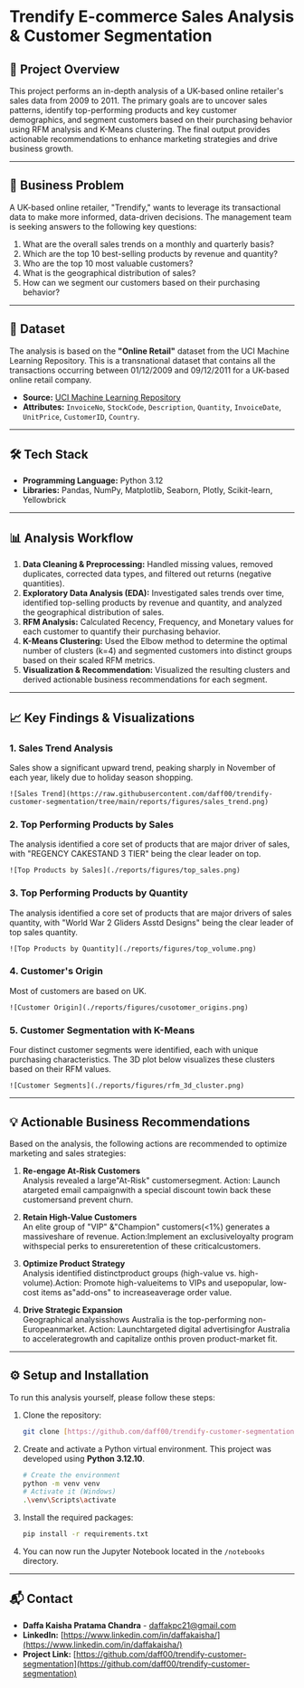 # Trendify E-commerce Sales Analysis & Customer Segmentation

## 📖 Project Overview

This project performs an in-depth analysis of a UK-based online retailer's sales data from 2009 to 2011. The primary goals are to uncover sales patterns, identify top-performing products and key customer demographics, and segment customers based on their purchasing behavior using RFM analysis and K-Means clustering. The final output provides actionable recommendations to enhance marketing strategies and drive business growth.

---

## 🎯 Business Problem

A UK-based online retailer, "Trendify," wants to leverage its transactional data to make more informed, data-driven decisions. The management team is seeking answers to the following key questions:
1. What are the overall sales trends on a monthly and quarterly basis?
2. Which are the top 10 best-selling products by revenue and quantity?
3. Who are the top 10 most valuable customers?
4. What is the geographical distribution of sales?
5. How can we segment our customers based on their purchasing behavior?

---

## 💾 Dataset

The analysis is based on the **"Online Retail"** dataset from the UCI Machine Learning Repository. This is a transnational dataset that contains all the transactions occurring between 01/12/2009 and 09/12/2011 for a UK-based online retail company.

-   **Source:** [UCI Machine Learning Repository](https://www.kaggle.com/datasets/mashlyn/online-retail-ii-uci)
-   **Attributes:** `InvoiceNo`, `StockCode`, `Description`, `Quantity`, `InvoiceDate`, `UnitPrice`, `CustomerID`, `Country`.

---

## 🛠️ Tech Stack

-   **Programming Language:** Python 3.12
-   **Libraries:** Pandas, NumPy, Matplotlib, Seaborn, Plotly, Scikit-learn, Yellowbrick

---

## 📊 Analysis Workflow

1.  **Data Cleaning & Preprocessing:** Handled missing values, removed duplicates, corrected data types, and filtered out returns (negative quantities).
2.  **Exploratory Data Analysis (EDA):** Investigated sales trends over time, identified top-selling products by revenue and quantity, and analyzed the geographical distribution of sales.
3.  **RFM Analysis:** Calculated Recency, Frequency, and Monetary values for each customer to quantify their purchasing behavior.
4.  **K-Means Clustering:** Used the Elbow method to determine the optimal number of clusters (k=4) and segmented customers into distinct groups based on their scaled RFM metrics.
5.  **Visualization & Recommendation:** Visualized the resulting clusters and derived actionable business recommendations for each segment.

---

## 📈 Key Findings & Visualizations

### 1. Sales Trend Analysis
Sales show a significant upward trend, peaking sharply in November of each year, likely due to holiday season shopping.

`![Sales Trend](https://raw.githubusercontent.com/daff00/trendify-customer-segmentation/tree/main/reports/figures/sales_trend.png)`

### 2. Top Performing Products by Sales
The analysis identified a core set of products that are major driver of sales, with "REGENCY CAKESTAND 3 TIER" being the clear leader on top.

`![Top Products by Sales](./reports/figures/top_sales.png)`

### 3. Top Performing Products by Quantity
The analysis identified a core set of products that are major drivers of sales quantity, with "World War 2 Gliders Asstd Designs" being the clear leader of top sales quantity.

`![Top Products by Quantity](./reports/figures/top_volume.png)`

### 4. Customer's Origin
Most of customers are based on UK.

`![Customer Origin](./reports/figures/cusotomer_origins.png)`

### 5. Customer Segmentation with K-Means
Four distinct customer segments were identified, each with unique purchasing characteristics. The 3D plot below visualizes these clusters based on their RFM values.

`![Customer Segments](./reports/figures/rfm_3d_cluster.png)`


---

## 💡 Actionable Business Recommendations

Based on the analysis, the following actions are recommended to optimize marketing and sales strategies:

1. **Re-engage At-Risk Customers** <br>
Analysis revealed a large"At-Risk" customersegment. Action: Launch atargeted email campaignwith a special discount towin back these customersand prevent churn.

2. **Retain High-Value Customers**<br>
An elite group of "VIP" &"Champion" customers(<1%) generates a massiveshare of revenue. Action:Implement an exclusiveloyalty program withspecial perks to ensureretention of these criticalcustomers.

3. **Optimize Product Strategy**<br>
Analysis identified distinctproduct groups (high-value vs. high-volume).Action: Promote high-valueitems to VIPs and usepopular, low-cost items as"add-ons" to increaseaverage order value.

4. **Drive Strategic Expansion**<br>
Geographical analysisshows Australia is the top-performing non-Europeanmarket. Action: Launchtargeted digital advertisingfor Australia to accelerategrowth and capitalize onthis proven product-market fit.

---

## ⚙️ Setup and Installation

To run this analysis yourself, please follow these steps:

1.  Clone the repository:
    ```bash
    git clone [https://github.com/daff00/trendify-customer-segmentation](https://github.com/daff00/trendify-customer-segmentation)
    ```
2.  Create and activate a Python virtual environment. This project was developed using **Python 3.12.10**.
    ```bash
    # Create the environment
    python -m venv venv
    # Activate it (Windows)
    .\venv\Scripts\activate
    ```
3.  Install the required packages:
    ```bash
    pip install -r requirements.txt
    ```

4.  You can now run the Jupyter Notebook located in the `/notebooks` directory.

---

## 📬 Contact

-   **Daffa Kaisha Pratama Chandra** - [daffakpc21@gmail.com](mailto:daffakpc21@gmail.com)
-   **LinkedIn:** [https://www.linkedin.com/in/daffakaisha/](https://www.linkedin.com/in/daffakaisha/)
-   **Project Link:** [https://github.com/daff00/trendify-customer-segmentation](https://github.com/daff00/trendify-customer-segmentation)